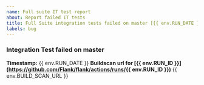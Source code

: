```yaml
---
name: Full suite IT test report
about: Report failed IT tests
title: Full Suite integration tests failed on master [{{ env.RUN_DATE }}]
labels: bug
---
```

### Integration Test failed on master 
**Timestamp:** {{ env.RUN_DATE }}
**Buildscan url for [{{ env.RUN_ID }}](https://github.com/Flank/flank/actions/runs/{{ env.RUN_ID }})**
{{ env.BUILD_SCAN_URL }}
